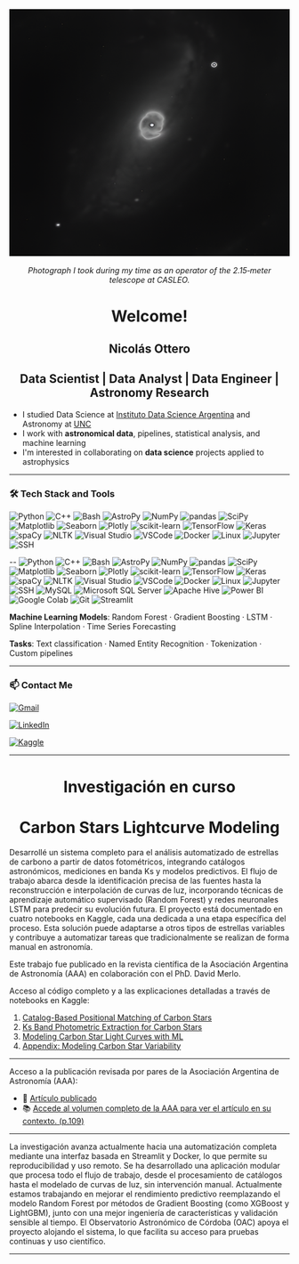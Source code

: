 <div align="center">
  <img src="NGC1097.png" alt="NGC 1097" width="600"/>
  <p><em>Photograph I took during my time as an operator of the 2.15‑meter telescope at CASLEO.</em></p>
</div>

<div align="center">

# Welcome!

## Nicolás Ottero

## Data Scientist | Data Analyst | Data Engineer | Astronomy Research

</div>

- I studied Data Science at [Instituto Data Science Argentina](https://institutodatascience.org/) and Astronomy at [UNC](https://www.unc.edu.ar/)
- I work with **astronomical data**, pipelines, statistical analysis, and machine learning  
- I'm interested in collaborating on **data science** projects applied to astrophysics

---
### 🛠  Tech Stack and Tools

![Python](https://img.shields.io/badge/Python-3670A0?style=for-the-badge&logo=python&logoColor=ffdd54) ![C++](https://img.shields.io/badge/C++-00599C?style=for-the-badge&logo=cplusplus&logoColor=white) ![Bash](https://img.shields.io/badge/Bash-121011?style=for-the-badge&logo=gnubash&logoColor=white) ![AstroPy](https://img.shields.io/badge/AstroPy-ffcc00?style=for-the-badge&logo=astropy&logoColor=black) ![NumPy](https://img.shields.io/badge/NumPy-013243?style=for-the-badge&logo=numpy&logoColor=white) ![pandas](https://img.shields.io/badge/pandas-150458?style=for-the-badge&logo=pandas&logoColor=white) ![SciPy](https://img.shields.io/badge/SciPy-8CAAE6?style=for-the-badge&logo=scipy&logoColor=black) ![Matplotlib](https://img.shields.io/badge/Matplotlib-223A5E?style=for-the-badge&logo=matplotlib&logoColor=white) ![Seaborn](https://img.shields.io/badge/Seaborn-4C72B0?style=for-the-badge&logo=seaborn&logoColor=white) ![Plotly](https://img.shields.io/badge/Plotly-3F4F75?style=for-the-badge&logo=plotly&logoColor=white) ![scikit-learn](https://img.shields.io/badge/scikit--learn-F7931E?style=for-the-badge&logo=scikit-learn&logoColor=white) ![TensorFlow](https://img.shields.io/badge/TensorFlow-FF6F00?style=for-the-badge&logo=tensorflow&logoColor=white) ![Keras](https://img.shields.io/badge/Keras-D00000?style=for-the-badge&logo=keras&logoColor=white) ![spaCy](https://img.shields.io/badge/spaCy-09A3D5?style=for-the-badge&logo=spacy&logoColor=white) ![NLTK](https://img.shields.io/badge/NLTK-4B8BBE?style=for-the-badge&logo=python&logoColor=white) ![Visual Studio](https://img.shields.io/badge/Visual%20Studio-5C2D91?style=for-the-badge&logo=visualstudio&logoColor=white) ![VSCode](https://img.shields.io/badge/VS_Code-007ACC?style=for-the-badge&logo=visual-studio-code&logoColor=white) ![Docker](https://img.shields.io/badge/Docker-2496ED?style=for-the-badge&logo=docker&logoColor=white) ![Linux](https://img.shields.io/badge/Linux-FCC624?style=for-the-badge&logo=linux&logoColor=black) ![Jupyter](https://img.shields.io/badge/Jupyter-F37626?style=for-the-badge&logo=jupyter&logoColor=white) ![SSH](https://img.shields.io/badge/SSH-000000?style=for-the-badge&logo=openssh&logoColor=white)

--
![Python](https://img.shields.io/badge/Python-3670A0?style=for-the-badge&logo=python&logoColor=ffdd54) ![C++](https://img.shields.io/badge/C++-00599C?style=for-the-badge&logo=cplusplus&logoColor=white) 
![Bash](https://img.shields.io/badge/Bash-121011?style=for-the-badge&logo=gnubash&logoColor=white) ![AstroPy](https://img.shields.io/badge/AstroPy-ffcc00?style=for-the-badge&logo=astropy&logoColor=black) 
![NumPy](https://img.shields.io/badge/NumPy-013243?style=for-the-badge&logo=numpy&logoColor=white) ![pandas](https://img.shields.io/badge/pandas-150458?style=for-the-badge&logo=pandas&logoColor=white) 
![SciPy](https://img.shields.io/badge/SciPy-8CAAE6?style=for-the-badge&logo=scipy&logoColor=black) ![Matplotlib](https://img.shields.io/badge/Matplotlib-223A5E?style=for-the-badge&logo=matplotlib&logoColor=white) 
![Seaborn](https://img.shields.io/badge/Seaborn-4C72B0?style=for-the-badge&logo=seaborn&logoColor=white) ![Plotly](https://img.shields.io/badge/Plotly-3F4F75?style=for-the-badge&logo=plotly&logoColor=white) 
![scikit-learn](https://img.shields.io/badge/scikit--learn-F7931E?style=for-the-badge&logo=scikit-learn&logoColor=white) ![TensorFlow](https://img.shields.io/badge/TensorFlow-FF6F00?style=for-the-badge&logo=tensorflow&logoColor=white) ![Keras](https://img.shields.io/badge/Keras-D00000?style=for-the-badge&logo=keras&logoColor=white) 
![spaCy](https://img.shields.io/badge/spaCy-09A3D5?style=for-the-badge&logo=spacy&logoColor=white) ![NLTK](https://img.shields.io/badge/NLTK-4B8BBE?style=for-the-badge&logo=python&logoColor=white) 
![Visual Studio](https://img.shields.io/badge/Visual%20Studio-5C2D91?style=for-the-badge&logo=visualstudio&logoColor=white) ![VSCode](https://img.shields.io/badge/VS_Code-007ACC?style=for-the-badge&logo=visual-studio-code&logoColor=white) ![Docker](https://img.shields.io/badge/Docker-2496ED?style=for-the-badge&logo=docker&logoColor=white) ![Linux](https://img.shields.io/badge/Linux-FCC624?style=for-the-badge&logo=linux&logoColor=black) 
![Jupyter](https://img.shields.io/badge/Jupyter-F37626?style=for-the-badge&logo=jupyter&logoColor=white) ![SSH](https://img.shields.io/badge/SSH-000000?style=for-the-badge&logo=openssh&logoColor=white) 
![MySQL](https://img.shields.io/badge/MySQL-4479A1?style=for-the-badge&logo=mysql&logoColor=white) ![Microsoft SQL Server](https://img.shields.io/badge/Microsoft%20SQL%20Server-CC2927?style=for-the-badge&logo=microsoftsqlserver&logoColor=white) ![Apache Hive](https://img.shields.io/badge/Apache%20Hive-FDEE21?style=for-the-badge&logo=apachehive&logoColor=black) ![Power BI](https://img.shields.io/badge/Power%20BI-F2C811?style=for-the-badge&logo=powerbi&logoColor=black) ![Google Colab](https://img.shields.io/badge/Google%20Colab-F9AB00?style=for-the-badge&logo=googlecolab&logoColor=black) ![Git](https://img.shields.io/badge/Git-F05032?style=for-the-badge&logo=git&logoColor=white) ![Streamlit](https://img.shields.io/badge/Streamlit-FF4B4B?style=for-the-badge&logo=streamlit&logoColor=white)


**Machine Learning Models**: Random Forest · Gradient Boosting · LSTM · Spline Interpolation · Time Series Forecasting

**Tasks**: Text classification · Named Entity Recognition · Tokenization · Custom pipelines

---

### 📫 Contact Me

[![Gmail](https://img.shields.io/badge/Gmail-nicolas.ottero@gmail.com-D14836?style=for-the-badge&logo=gmail&logoColor=white)](mailto:nicolas.ottero@gmail.com)

[![LinkedIn](https://img.shields.io/badge/LinkedIn-Nicolás%20Ottero-0A66C2?style=for-the-badge&logo=linkedin&logoColor=white)](https://www.linkedin.com/in/nicolás-ottero-68b8182b8/)

[![Kaggle](https://img.shields.io/badge/Kaggle-nicolsottero-20BEFF?style=for-the-badge&logo=kaggle&logoColor=white)](https://www.kaggle.com/nicolsottero)

---

<div align="center">
  
# Investigación en curso

# Carbon Stars Lightcurve Modeling

</div>

Desarrollé un sistema completo para el análisis automatizado de estrellas de carbono a partir de datos fotométricos, integrando catálogos astronómicos, mediciones en banda Ks y modelos predictivos. El flujo de trabajo abarca desde la identificación precisa de las fuentes hasta la reconstrucción e interpolación de curvas de luz, incorporando técnicas de aprendizaje automático supervisado (Random Forest) y redes neuronales LSTM para predecir su evolución futura. El proyecto está documentado en cuatro notebooks en Kaggle, cada una dedicada a una etapa específica del proceso. Esta solución puede adaptarse a otros tipos de estrellas variables y contribuye a automatizar tareas que tradicionalmente se realizan de forma manual en astronomía.

Este trabajo fue publicado en la revista científica de la Asociación Argentina de Astronomía (AAA) en colaboración con el PhD. David Merlo. 

Acceso al código completo y a las explicaciones detalladas a través de notebooks en Kaggle:

1. [Catalog-Based Positional Matching of Carbon Stars](https://www.kaggle.com/code/nicolsottero/catalog-based-positional-matching-of-carbon-stars)
2. [Ks Band Photometric Extraction for Carbon Stars](https://www.kaggle.com/code/nicolsottero/ks-band-photometric-extraction-for-carbon-star)
3. [Modeling Carbon Star Light Curves with ML](https://www.kaggle.com/code/nicolsottero/modeling-carbon-star-light-curves-with-ml)
4. [Appendix: Modeling Carbon Star Variability](https://www.kaggle.com/code/nicolsottero/appendix-modeling-carbon-star-variability)

---

Acceso a la publicación revisada por pares de la Asociación Argentina de Astronomía (AAA):

* 📄 [Artículo publicado](https://drive.google.com/file/d/1wQlFtGvqs0r029vZ8lFyNmbOz6qsI1Gd/view)
* 📚 [Accede al volumen completo de la AAA para ver el artículo en su contexto. (p.109)](http://astronomiaargentina.org.ar/uploads/docs/baaa66.pdf)

---

La investigación avanza actualmente hacia una automatización completa mediante una interfaz basada en Streamlit y Docker, lo que permite su reproducibilidad y uso remoto. Se ha desarrollado una aplicación modular que procesa todo el flujo de trabajo, desde el procesamiento de catálogos hasta el modelado de curvas de luz, sin intervención manual. Actualmente estamos trabajando en mejorar el rendimiento predictivo reemplazando el modelo Random Forest por métodos de Gradient Boosting (como XGBoost y LightGBM), junto con una mejor ingeniería de características y validación sensible al tiempo. El Observatorio Astronómico de Córdoba (OAC) apoya el proyecto alojando el sistema, lo que facilita su acceso para pruebas continuas y uso científico.

---
